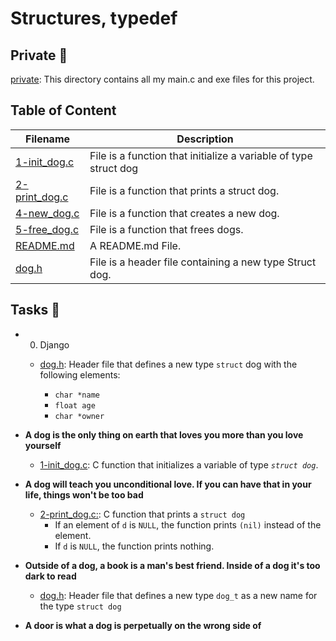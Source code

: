 # Structures, typedef

## Private 📁

[private](./private): This directory contains all my main.c and exe files for this project.

## Table of Content

Filename | Description
---------|------------
[1-init_dog.c](./1-init_dog.c) | File is a function that initialize a variable of type struct dog
[2-print_dog.c](./2-print_dog.c) | File is a function that prints a struct dog.
[4-new_dog.c](./4-new_dog.c) | File is a function that creates a new dog.
[5-free_dog.c](./5-free_dog.c) | File is a function that frees dogs.
[README.md](./README.md) | A README.md File.
[dog.h](./dog.h) | File is a header file containing a new type Struct dog.

## Tasks 📃

* 0. Django

  * [dog.h](./dog.h): Header file that defines a new type `struct` dog with the following elements:

    * `char *name`
    * `float age`
    * `char *owner`

* **A dog is the only thing on earth that loves you more than you love yourself**

    * [1-init_dog.c](./1-init_dog.c): C function that initializes a variable of type _`struct dog`_.

* **A dog will teach you unconditional love. If you can have that in your life, things won't be too bad**

    * [2-print_dog.c:](./2-print_dog.c:): C function that prints a `struct dog`
        - If an element of `d` is `NULL`, the function prints `(nil)` instead of the element.
        - If `d` is `NULL`, the function prints nothing.

* **Outside of a dog, a book is a man's best friend. Inside of a dog it's too dark to read**

    * [dog.h](./dog.h): Header file that defines a new type `dog_t` as a new name for the type `struct dog`

* **A door is what a dog is perpetually on the wrong side of**